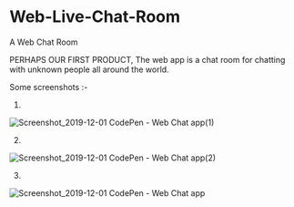 # Web-Live-Chat-Room
A Web Chat Room

PERHAPS OUR FIRST PRODUCT, The web app is a chat room for chatting with unknown people all around the world.

Some screenshots :-

1)

![Screenshot_2019-12-01 CodePen - Web Chat app(1)](https://user-images.githubusercontent.com/45221397/69910066-34310b00-142b-11ea-92d3-0730736429c8.png)


2)

![Screenshot_2019-12-01 CodePen - Web Chat app(2)](https://user-images.githubusercontent.com/45221397/69910067-34c9a180-142b-11ea-91b3-8033893d008f.png)



3)

![Screenshot_2019-12-01 CodePen - Web Chat app](https://user-images.githubusercontent.com/45221397/69910068-34c9a180-142b-11ea-9136-e36be76ae1c3.png)
